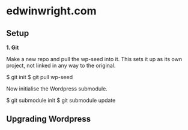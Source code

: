 # edwinwright.com

## Setup


**1. Git**

Make a new repo and pull the wp-seed into it.
This sets it up as its own project, not linked in any way to the original.

$ git init
$ git pull wp-seed

Now initialise the Wordpress submodule.

$ git submodule init
$ git submodule update



## Upgrading Wordpress



